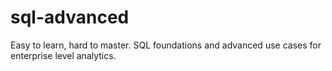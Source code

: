 # sql-advanced
Easy to learn, hard to master. SQL foundations and advanced use cases for enterprise level analytics. 
